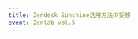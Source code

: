 ```yaml
---
title: Zendesk Sunshine活用方法の妄想
event: Zenlab vol.5
---
```


<object data="/pdfs/zenlabvol5torutakahashi-190213144859.pdf" width="100%" height="600px" type=''/>